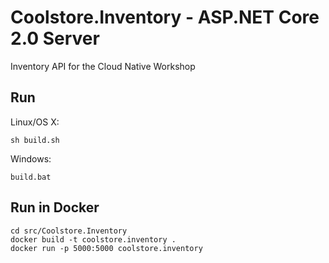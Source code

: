 # Coolstore.Inventory - ASP.NET Core 2.0 Server

Inventory API for the Cloud Native Workshop

## Run

Linux/OS X:

```
sh build.sh
```

Windows:

```
build.bat
```

## Run in Docker

```
cd src/Coolstore.Inventory
docker build -t coolstore.inventory .
docker run -p 5000:5000 coolstore.inventory
```
